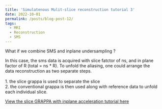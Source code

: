 ```yaml
---
title: 'Simulatenous Mulit-slice reconstruction tutorial 3'
date: 2022-10-01
permalink: /posts/blog-post-12/
tags:
  - MRI
  - Reconstruction
  - SMS
---
```


What if we combine SMS and inplane undersampling ? 

In this case, the sms data is acquired with slice fatctor of ns, and in plane factor of R (total = ns * R). To unfold the aliasing, one could arrange the data reconstruction as two separate steps. 
<br>
<br> 1. the slice grappa is used to separate the slice
<br> 2. the conventional grappa is then used along with reference data to unfold each individual slice. 


[View the slice GRAPPA with inplane acceleration tutorial here](https://zimuhuo.github.io/posts/notebooks/slicegrappaWithInplane.html)
